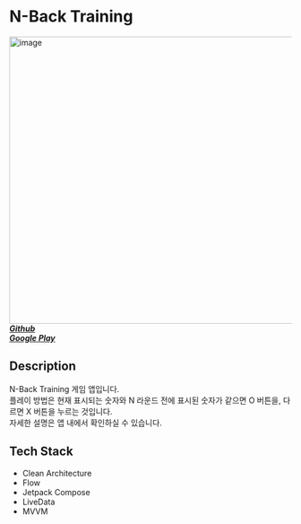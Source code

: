 # N-Back Training
<img src="https://github.com/wing-tree/wing-tree/blob/master/image/graphic_image_en.png" alt="image" width="512"/></br>
[_**Github**_](https://github.com/wing-tree/n-back-training)</br>
[_**Google Play**_](https://play.google.com/store/apps/details?id=com.wing.tree.n.back.training)
## Description
N-Back Training 게임 앱입니다.<br>
플레이 방법은 현재 표시되는 숫자와 N 라운드 전에 표시된 숫자가 같으면 O 버튼을, 다르면 X 버튼을 누르는 것입니다.<br>
자세한 설명은 앱 내에서 확인하실 수 있습니다.

## Tech Stack
- Clean Architecture
- Flow
- Jetpack Compose
- LiveData
- MVVM
